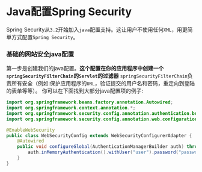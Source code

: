 Java配置Spring Security
=====================================================================
Spring Security从`3.2`开始加入`java`配置支持。这让用户不使用任何`XML`，用更简单方式配置`Spring Security`。

### 基础的网站安全java配置
第一步是创建我们的java配置。**这个配置在你的应用程序中创建一个`springSecurityFilterChain`的`Servlet`的过滤器**
`springSecurityFilterChain`负责所有安全（例如:保护应用程序的`URL`，验证提交的用户名和密码，重定向到登陆的表单等等）。
你可以在下面找到大部分java配置项的例子: 
```java
import org.springframework.beans.factory.annotation.Autowired;
import org.springframework.context.annotation.*;
import org.springframework.security.config.annotation.authentication.builders.*;
import org.springframework.security.config.annotation.web.configuration.*;

@EnableWebSecurity
public class WebSecurityConfig extends WebSecurityConfigurerAdapter {
    @Autowired
	public void configureGlobal(AuthenticationManagerBuilder auth) throws Exception {
        auth.inMemoryAuthentication().withUser("user").password("password").roles("USER");
	}
}
```
